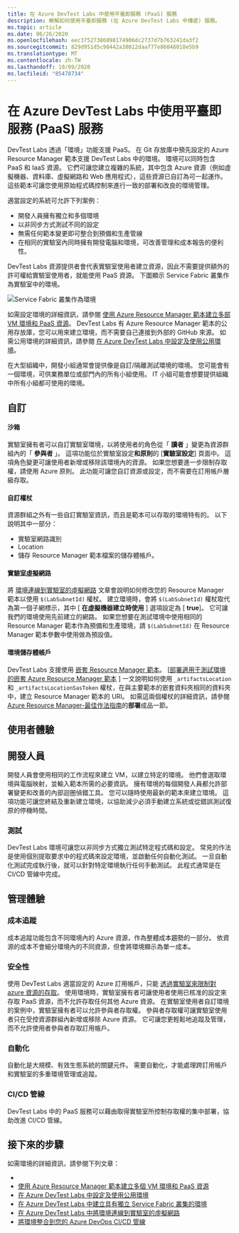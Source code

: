 ```yaml
---
title: 在 Azure DevTest Labs 中使用平臺即服務 (PaaS) 服務
description: 瞭解如何使用平臺即服務 (在 Azure DevTest Labs 中傳遞) 服務。
ms.topic: article
ms.date: 06/26/2020
ms.openlocfilehash: eec37527386098174906dc2737d7b763241da3f2
ms.sourcegitcommit: 829d951d5c90442a38012daaf77e86046018e5b9
ms.translationtype: MT
ms.contentlocale: zh-TW
ms.lasthandoff: 10/09/2020
ms.locfileid: "85478734"
---
```

# <a name="use-platform-as-a-service-paas-services-in-azure-devtest-labs"></a>在 Azure DevTest Labs 中使用平臺即服務 (PaaS) 服務
DevTest Labs 透過「環境」功能支援 PaaS。 在 Git 存放庫中預先設定的 Azure Resource Manager 範本支援 DevTest Labs 中的環境。 環境可以同時包含 PaaS 和 IaaS 資源。 它們可讓您建立複雜的系統，其中包含 Azure 資源（例如虛擬機器、資料庫、虛擬網路和 Web 應用程式），這些資源已自訂為可一起運作。 這些範本可讓您使用原始程式碼控制來進行一致的部署和改良的環境管理。 

適當設定的系統可允許下列案例： 

- 開發人員擁有獨立和多個環境
- 以非同步方式測試不同的設定
- 無需任何範本變更即可整合到預備和生產管線
- 在相同的實驗室內同時擁有開發電腦和環境，可改善管理和成本報告的便利性。  

DevTest Labs 資源提供者會代表實驗室使用者建立資源，因此不需要提供額外的許可權給實驗室使用者，就能使用 PaaS 資源。 下圖顯示 Service Fabric 叢集作為實驗室中的環境。

![Service Fabric 叢集作為環境](./media/create-environment-service-fabric-cluster/cluster-created.png)

如需設定環境的詳細資訊，請參閱 [使用 Azure Resource Manager 範本建立多部 VM 環境和 PaaS 資源](devtest-lab-create-environment-from-arm.md)。 DevTest Labs 有 Azure Resource Manager 範本的公用存放庫，您可以用來建立環境，而不需要自己連接到外部的 GitHub 來源。 如需公用環境的詳細資訊，請參閱 [在 Azure DevTest Labs 中設定及使用公用環境](devtest-lab-configure-use-public-environments.md)。

在大型組織中，開發小組通常會提供像是自訂/隔離測試環境的環境。 您可能會有一個環境，可供業務單位或部門內的所有小組使用。 IT 小組可能會想要提供組織中所有小組都可使用的環境。  

## <a name="customizations"></a>自訂

#### <a name="sandbox"></a>沙箱 
實驗室擁有者可以自訂實驗室環境，以將使用者的角色從「 **讀者** 」變更為資源群組內的「 **參與者** 」。 這項功能位於實驗室設定**和原則**的 [**實驗室設定**] 頁面中。 這項角色變更可讓使用者新增或移除該環境內的資源。 如果您想要進一步限制存取權，請使用 Azure 原則。 此功能可讓您自訂資源或設定，而不需要在訂用帳戶層級存取。

#### <a name="custom-tokens"></a>自訂權杖
資源群組之外有一些自訂實驗室資訊，而且是範本可以存取的環境特有的。 以下說明其中一部分： 

- 實驗室網路識別
- Location
- 儲存 Resource Manager 範本檔案的儲存體帳戶。 
 
#### <a name="lab-virtual-network"></a>實驗室虛擬網路
將 [環境連線到實驗室的虛擬網路](connect-environment-lab-virtual-network.md) 文章會說明如何修改您的 Resource Manager 範本以使用 `$(LabSubnetId)` 權杖。 建立環境時，會將 `$(LabSubnetId)` 權杖取代為第一個子網標示，其中 [ **在虛擬機器建立時使用** ] 選項設定為 [ **true**]。 它可讓我們的環境使用先前建立的網路。 如果您想要在測試環境中使用相同的 Resource Manager 範本作為預備和生產環境，請 `$(LabSubnetId)` 在 Resource Manager 範本參數中使用做為預設值。 

#### <a name="environment-storage-account"></a>環境儲存體帳戶
DevTest Labs 支援使用 [嵌套 Resource Manager 範本](../azure-resource-manager/templates/linked-templates.md)。 [[部署適用于測試環境的嵌套 Azure Resource Manager 範本](deploy-nested-template-environments.md) ] 一文說明如何使用  `_artifactsLocation` 和 `_artifactsLocationSasToken` 權杖，在與主要範本的嵌套資料夾相同的資料夾中，建立 Resource Manager 範本的 URI。 如需這兩個權杖的詳細資訊，請參閱[Azure Resource Manager-最佳作法指南](https://github.com/Azure/azure-quickstart-templates/blob/master/1-CONTRIBUTION-GUIDE/best-practices.md)的**部署**成品一節。

## <a name="user-experience"></a>使用者體驗

## <a name="developer"></a>開發人員
開發人員會使用相同的工作流程來建立 VM，以建立特定的環境。 他們會選取環境與電腦映射，並輸入範本所需的必要資訊。 擁有環境的每個開發人員都允許部署變更和改善的內部迴圈偵錯工具。 您可以隨時使用最新的範本來建立環境。  這項功能可讓您終結及重新建立環境，以協助減少必須手動建立系統或從錯誤測試復原的停機時間。  

### <a name="testing"></a>測試
DevTest Labs 環境可讓您以非同步方式獨立測試特定程式碼和設定。 常見的作法是使用個別提取要求中的程式碼來設定環境，並啟動任何自動化測試。 一旦自動化測試完成執行後，就可以針對特定環境執行任何手動測試。 此程式通常是在 CI/CD 管線中完成。 

## <a name="management-experience"></a>管理體驗

### <a name="cost-tracking"></a>成本追蹤
成本追蹤功能包含不同環境內的 Azure 資源，作為整體成本趨勢的一部分。 依資源的成本不會細分環境內的不同資源，但會將環境顯示為單一成本。

### <a name="security"></a>安全性
使用 DevTest Labs 適當設定的 Azure 訂用帳戶，只能 [透過實驗室來限制對 azure 資源的存取](devtest-lab-add-devtest-user.md)。 使用環境時，實驗室擁有者可讓使用者使用已核准的設定來存取 PaaS 資源，而不允許存取任何其他 Azure 資源。 在實驗室使用者自訂環境的案例中，實驗室擁有者可以允許參與者存取權。 參與者存取權可讓實驗室使用者只在受控資源群組內新增或移除 Azure 資源。 它可讓您更輕鬆地追蹤及管理，而不允許使用者參與者存取訂用帳戶。

### <a name="automation"></a>自動化
自動化是大規模、有效生態系統的關鍵元件。 需要自動化，才能處理跨訂用帳戶和實驗室的多重環境管理或追蹤。

### <a name="cicd-pipeline"></a>CI/CD 管線
DevTest Labs 中的 PaaS 服務可以藉由取得實驗室所控制存取權的集中部署，協助改進 CI/CD 管線。

## <a name="next-steps"></a>接下來的步驟
如需環境的詳細資訊，請參閱下列文章： 

- 
- [使用 Azure Resource Manager 範本建立多個 VM 環境和 PaaS 資源](devtest-lab-create-environment-from-arm.md)
- [在 Azure DevTest Labs 中設定及使用公用環境](devtest-lab-configure-use-public-environments.md)
- [在 Azure DevTest Labs 中建立具有獨立 Service Fabric 叢集的環境](create-environment-service-fabric-cluster.md)
- [在 Azure DevTest Labs 中將環境連線到實驗室的虛擬網路](connect-environment-lab-virtual-network.md)
- [將環境整合到您的 Azure DevOps CI/CD 管線](integrate-environments-devops-pipeline.md)
 





